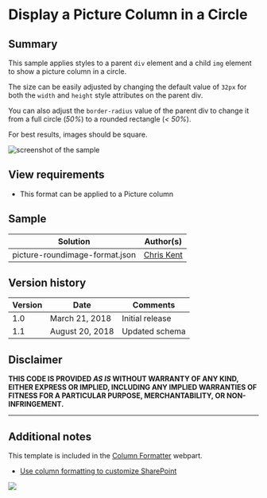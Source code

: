 # Display a Picture Column in a Circle

## Summary
This sample applies styles to a parent `div` element and a child `img` element to show a picture column in a circle.

The size can be easily adjusted by changing the default value of `32px` for both the `width` and `height` style attributes on the parent div.

You can also adjust the `border-radius` value of the parent div to change it from a full circle (_50%_) to a rounded rectangle (_< 50%_).

For best results, images should be square.

![screenshot of the sample](./assets/screenshot.png)

## View requirements
- This format can be applied to a Picture column

## Sample

Solution|Author(s)
--------|---------
picture-roundimage-format.json | [Chris Kent](https://github.com/thechriskent)

## Version history

Version|Date|Comments
-------|----|--------
1.0|March 21, 2018|Initial release
1.1|August 20, 2018|Updated schema

## Disclaimer
**THIS CODE IS PROVIDED *AS IS* WITHOUT WARRANTY OF ANY KIND, EITHER EXPRESS OR IMPLIED, INCLUDING ANY IMPLIED WARRANTIES OF FITNESS FOR A PARTICULAR PURPOSE, MERCHANTABILITY, OR NON-INFRINGEMENT.**

---

## Additional notes
This template is included in the [Column Formatter](https://github.com/SharePoint/sp-dev-solutions/blob/master/solutions/ColumnFormatter/README.md) webpart.

- [Use column formatting to customize SharePoint](https://docs.microsoft.com/en-us/sharepoint/dev/declarative-customization/column-formatting#me)

<img src="https://pnptelemetry.azurewebsites.net/list-formatting/column-samples/picture-roundimage-format" />
